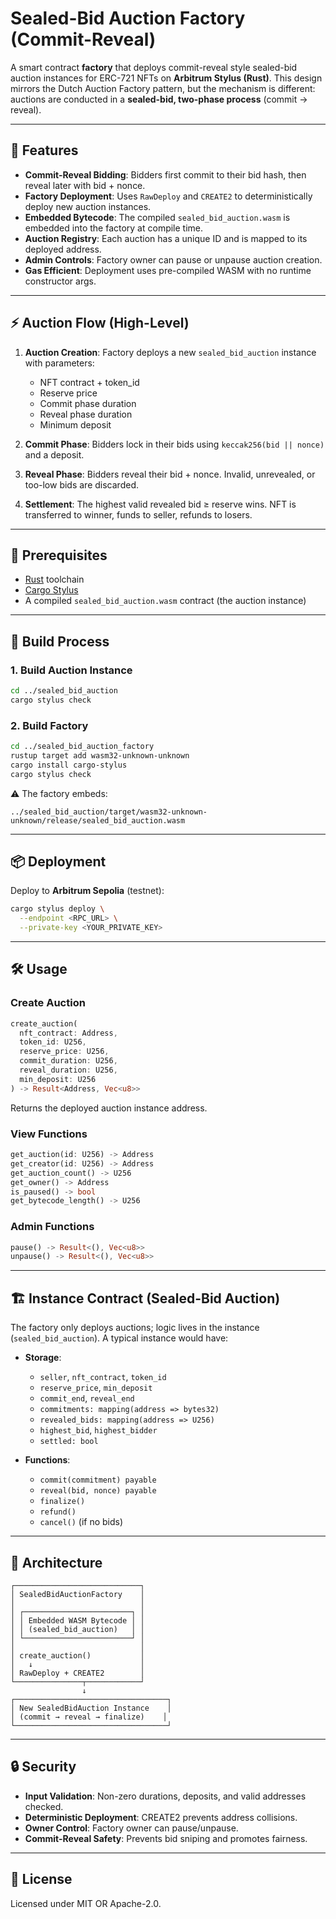 # Sealed-Bid Auction Factory (Commit-Reveal)

A smart contract **factory** that deploys commit-reveal style sealed-bid auction instances for ERC-721 NFTs on **Arbitrum Stylus (Rust)**. This design mirrors the Dutch Auction Factory pattern, but the mechanism is different: auctions are conducted in a **sealed-bid, two-phase process** (commit → reveal).

---

## 📌 Features

* **Commit-Reveal Bidding**: Bidders first commit to their bid hash, then reveal later with bid + nonce.
* **Factory Deployment**: Uses `RawDeploy` and `CREATE2` to deterministically deploy new auction instances.
* **Embedded Bytecode**: The compiled `sealed_bid_auction.wasm` is embedded into the factory at compile time.
* **Auction Registry**: Each auction has a unique ID and is mapped to its deployed address.
* **Admin Controls**: Factory owner can pause or unpause auction creation.
* **Gas Efficient**: Deployment uses pre-compiled WASM with no runtime constructor args.

---

## ⚡ Auction Flow (High-Level)

1. **Auction Creation**: Factory deploys a new `sealed_bid_auction` instance with parameters:

   * NFT contract + token\_id
   * Reserve price
   * Commit phase duration
   * Reveal phase duration
   * Minimum deposit

2. **Commit Phase**: Bidders lock in their bids using `keccak256(bid || nonce)` and a deposit.

3. **Reveal Phase**: Bidders reveal their bid + nonce. Invalid, unrevealed, or too-low bids are discarded.

4. **Settlement**: The highest valid revealed bid ≥ reserve wins. NFT is transferred to winner, funds to seller, refunds to losers.

---

## 🔧 Prerequisites

* [Rust](https://rustup.rs/) toolchain
* [Cargo Stylus](https://github.com/OffchainLabs/cargo-stylus)
* A compiled `sealed_bid_auction.wasm` contract (the auction instance)

---

## 🚀 Build Process

### 1. Build Auction Instance

```bash
cd ../sealed_bid_auction
cargo stylus check
```

### 2. Build Factory

```bash
cd ../sealed_bid_auction_factory
rustup target add wasm32-unknown-unknown
cargo install cargo-stylus
cargo stylus check
```

⚠️ The factory embeds:

```
../sealed_bid_auction/target/wasm32-unknown-unknown/release/sealed_bid_auction.wasm
```

---

## 📦 Deployment

Deploy to **Arbitrum Sepolia** (testnet):

```bash
cargo stylus deploy \
  --endpoint <RPC_URL> \
  --private-key <YOUR_PRIVATE_KEY>
```

---

## 🛠️ Usage

### Create Auction

```rust
create_auction(
  nft_contract: Address,
  token_id: U256,
  reserve_price: U256,
  commit_duration: U256,
  reveal_duration: U256,
  min_deposit: U256
) -> Result<Address, Vec<u8>>
```

Returns the deployed auction instance address.

### View Functions

```rust
get_auction(id: U256) -> Address
get_creator(id: U256) -> Address
get_auction_count() -> U256
get_owner() -> Address
is_paused() -> bool
get_bytecode_length() -> U256
```

### Admin Functions

```rust
pause() -> Result<(), Vec<u8>>
unpause() -> Result<(), Vec<u8>>
```

---

## 🏗️ Instance Contract (Sealed-Bid Auction)

The factory only deploys auctions; logic lives in the instance (`sealed_bid_auction`). A typical instance would have:

* **Storage**:

  * `seller`, `nft_contract`, `token_id`
  * `reserve_price`, `min_deposit`
  * `commit_end`, `reveal_end`
  * `commitments: mapping(address => bytes32)`
  * `revealed_bids: mapping(address => U256)`
  * `highest_bid`, `highest_bidder`
  * `settled: bool`

* **Functions**:

  * `commit(commitment) payable`
  * `reveal(bid, nonce) payable`
  * `finalize()`
  * `refund()`
  * `cancel()` (if no bids)

---

## 🧭 Architecture

```
┌────────────────────────────┐
│ SealedBidAuctionFactory    │
│                            │
│ ┌────────────────────────┐ │
│ │ Embedded WASM Bytecode │ │
│ │ (sealed_bid_auction)   │ │
│ └────────────────────────┘ │
│                            │
│ create_auction()           │
│   ↓                        │
│ RawDeploy + CREATE2        │
└───────────────┬────────────┘
                ↓
┌──────────────────────────────────┐
│ New SealedBidAuction Instance    │
│ (commit → reveal → finalize)    │
└──────────────────────────────────┘
```

---

## 🔒 Security

* **Input Validation**: Non-zero durations, deposits, and valid addresses checked.
* **Deterministic Deployment**: CREATE2 prevents address collisions.
* **Owner Control**: Factory owner can pause/unpause.
* **Commit-Reveal Safety**: Prevents bid sniping and promotes fairness.

---

## 📜 License

Licensed under MIT OR Apache-2.0.
